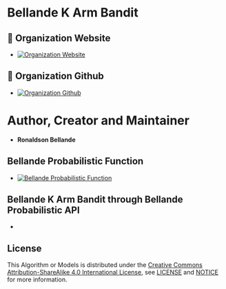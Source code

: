 # Bellande K Arm Bandit

## 🧙 Organization Website
- [![Organization Website](https://img.shields.io/badge/Explore%20Our-Website-0099cc?style=for-the-badge)](https://artificial-intelligence-computer-vision.github.io)


## 🧙 Organization Github
- [![Organization Github ](https://img.shields.io/badge/Explore%20Our-Github-0099cc?style=for-the-badge)](https://github.com/Artificial-Intelligence-Computer-Vision)

# Author, Creator and Maintainer
- **Ronaldson Bellande**

## Bellande Probabilistic Function
- [![Bellande Probabilistic Function](https://img.shields.io/badge/Bellande%20-Probabilistic-0099cc?style=for-the-badge)](https://github.com/RonaldsonBellande/bellande_probabilistic)


## Bellande K Arm Bandit through Bellande Probabilistic API
- 

## License
This Algorithm or Models is distributed under the [Creative Commons Attribution-ShareAlike 4.0 International License](http://creativecommons.org/licenses/by-sa/4.0/), see [LICENSE](https://github.com/RonaldsonBellande/bellande_probabilistic/blob/main/LICENSE) and [NOTICE](https://github.com/RonaldsonBellande/bellande_probabilistic/blob/main/LICENSE) for more information.
